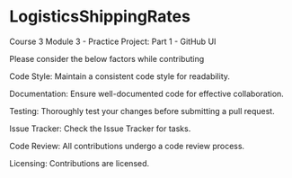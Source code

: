 # LogisticsShippingRates
Course 3 Module 3 - Practice Project: Part 1 - GitHub UI

Please consider the below factors while contributing

Code Style: 
Maintain a consistent code style for readability.

Documentation:
Ensure well-documented code for effective collaboration.

Testing:
Thoroughly test your changes before submitting a pull request.

Issue Tracker:
Check the Issue Tracker for tasks.

Code Review:
All contributions undergo a code review process.

Licensing:
Contributions are licensed.
